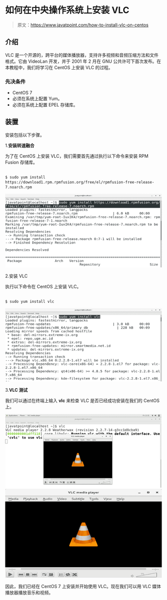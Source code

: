 # 如何在中央操作系统上安装 VLC

> 原文：<https://www.javatpoint.com/how-to-install-vlc-on-centos>

## 介绍

VLC 是一个开源的，跨平台的媒体播放器，支持许多视频和音频压缩方法和文件格式。它由 VideoLan 开发，并于 2001 年 2 月在 GNU 公共许可下首次发布。在本教程中，我们将学习在 CentOS 上安装 VLC 的过程。

### 先决条件

*   CentOS 7
*   必须在系统上配置 Yum。
*   必须在系统上配置 EPEL 存储库。

## 装置

安装包括以下步骤。

1.**安装转速融合**

为了在 CentOS 上安装 VLC，我们需要首先通过执行以下命令来安装 RPM Fusion 存储库。

```

$ sudo yum install https://download1.rpm.rpmfusion.org/free/el/rpmfusion-free-release-7.noarch.rpm  

```

![CentOS How to Install VLC on CentOS](img/d2c60c5c3fb729e8c8d4fd6168a428f7.png)

2.安装 VLC

执行以下命令在 CentOS 上安装 VLC。

```

$ sudo yum install vlc 

```

![CentOS How to Install VLC on CentOS 1](img/0cf8b8bc051dfdc4fdd3e9fea0a721f1.png)

3.**VLC 测试**

我们可以通过在终端上输入 **vlc** 来检查 VLC 是否已经成功安装在我们的 CentOS 上。

![CentOS How to Install VLC on CentOS 2](img/6c33c4e190fc5ee31fa323cd4a92d60e.png) ![CentOS How to Install VLC on CentOS 3](img/3e75fd8500adb4c490b82cad2920930f.png)

因此，我们已经在 CentOS 7 上安装并开始使用 VLC。现在我们可以用 VLC 媒体播放器播放音乐和视频。